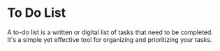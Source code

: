 <h1>To Do List</h1>
A to-do list is a written or digital list of tasks that need to be completed.<br>
It's a simple yet effective tool for organizing and prioritizing your tasks.
